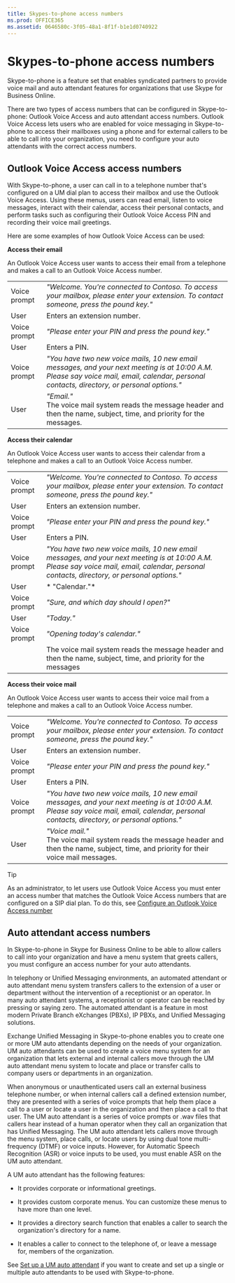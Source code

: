 ```yaml
---
title: Skypes-to-phone access numbers
ms.prod: OFFICE365
ms.assetid: 0646580c-3f05-48a1-8f1f-b1e1d0740922
---
```



# Skypes-to-phone access numbers

 Skype-to-phone is a feature set that enables syndicated partners to provide voice mail and auto attendant features for organizations that use Skype for Business Online.
  
    
    

There are two types of access numbers that can be configured in Skype-to-phone: Outlook Voice Access and auto attendant access numbers. Outlook Voice Access lets users who are enabled for voice messaging in Skype-to-phone to access their mailboxes using a phone and for external callers to be able to call into your organization, you need to configure your auto attendants with the correct access numbers.
## Outlook Voice Access access numbers

With Skype-to-phone, a user can call in to a telephone number that's configured on a UM dial plan to access their mailbox and use the Outlook Voice Access. Using these menus, users can read email, listen to voice messages, interact with their calendar, access their personal contacts, and perform tasks such as configuring their Outlook Voice Access PIN and recording their voice mail greetings.
  
    
    
Here are some examples of how Outlook Voice Access can be used:
  
    
    
 **Access their email**
  
    
    
An Outlook Voice Access user wants to access their email from a telephone and makes a call to an Outlook Voice Access number.
  
    
    

|||
|:-----|:-----|
|Voice prompt  <br/> | *"Welcome. You're connected to Contoso. To access your mailbox, please enter your extension. To contact someone, press the pound key."*  <br/> |
|User  <br/> |Enters an extension number.  <br/> |
|Voice prompt  <br/> | *"Please enter your PIN and press the pound key."*  <br/> |
|User  <br/> |Enters a PIN.  <br/> |
|Voice prompt  <br/> | *"You have two new voice mails, 10 new email messages, and your next meeting is at 10:00 A.M. Please say voice mail, email, calendar, personal contacts, directory, or personal options."*  <br/> |
|User  <br/> | *"Email."*  <br/> The voice mail system reads the message header and then the name, subject, time, and priority for the messages.  <br/> |
   
 **Access their calendar**
  
    
    
An Outlook Voice Access user wants to access their calendar from a telephone and makes a call to an Outlook Voice Access number.
  
    
    

|||
|:-----|:-----|
|Voice prompt  <br/> | *"Welcome. You're connected to Contoso. To access your mailbox, please enter your extension. To contact someone, press the pound key."*  <br/> |
|User  <br/> |Enters an extension number.  <br/> |
|Voice prompt  <br/> | *"Please enter your PIN and press the pound key."*  <br/> |
|User  <br/> |Enters a PIN.  <br/> |
|Voice prompt  <br/> | *"You have two new voice mails, 10 new email messages, and your next meeting is at 10:00 A.M. Please say voice mail, email, calendar, personal contacts, directory, or personal options."*  <br/> |
|User  <br/> | * "Calendar."*  <br/> |
|Voice prompt  <br/> | *"Sure, and which day should I open?"*  <br/> |
|User  <br/> | *"Today."*  <br/> |
|Voice prompt  <br/> | *"Opening today's calendar."*  <br/> |
||The voice mail system reads the message header and then the name, subject, time, and priority for the messages  <br/> |
   
 **Access their voice mail**
  
    
    
An Outlook Voice Access user wants to access their voice mail from a telephone and makes a call to an Outlook Voice Access number.
  
    
    

|||
|:-----|:-----|
|Voice prompt  <br/> | *"Welcome. You're connected to Contoso. To access your mailbox, please enter your extension. To contact someone, press the pound key."*  <br/> |
|User  <br/> |Enters an extension number.  <br/> |
|Voice prompt  <br/> | *"Please enter your PIN and press the pound key."*  <br/> |
|User  <br/> |Enters a PIN.  <br/> |
|Voice prompt  <br/> | *"You have two new voice mails, 10 new email messages, and your next meeting is at 10:00 A.M. Please say voice mail, email, calendar, personal contacts, directory, or personal options."*  <br/> |
|User  <br/> | *"Voice mail."*  <br/> The voice mail system reads the message header and then the name, subject, time, and priority for their voice mail messages.  <br/> |
   

> [!TIP]
> As an administrator, to let users use Outlook Voice Access you must enter an access number that matches the Outlook Voice Access numbers that are configured on a SIP dial plan. To do this, see  [Configure an Outlook Voice Access number](https://go.microsoft.com/fwlink/?LinkId=524981)
  
    
    


## Auto attendant access numbers

In Skype-to-phone in Skype for Business Online to be able to allow callers to call into your organization and have a menu system that greets callers, you must configure an access number for your auto attendants.
  
    
    
In telephony or Unified Messaging environments, an automated attendant or auto attendant menu system transfers callers to the extension of a user or department without the intervention of a receptionist or an operator. In many auto attendant systems, a receptionist or operator can be reached by pressing or saying zero. The automated attendant is a feature in most modern Private Branch eXchanges (PBXs), IP PBXs, and Unified Messaging solutions.
  
    
    
Exchange Unified Messaging in Skype-to-phone enables you to create one or more UM auto attendants depending on the needs of your organization. UM auto attendants can be used to create a voice menu system for an organization that lets external and internal callers move through the UM auto attendant menu system to locate and place or transfer calls to company users or departments in an organization.
  
    
    
When anonymous or unauthenticated users call an external business telephone number, or when internal callers call a defined extension number, they are presented with a series of voice prompts that help them place a call to a user or locate a user in the organization and then place a call to that user. The UM auto attendant is a series of voice prompts or .wav files that callers hear instead of a human operator when they call an organization that has Unified Messaging. The UM auto attendant lets callers move through the menu system, place calls, or locate users by using dual tone multi-frequency (DTMF) or voice inputs. However, for Automatic Speech Recognition (ASR) or voice inputs to be used, you must enable ASR on the UM auto attendant.
  
    
    
A UM auto attendant has the following features:
  
    
    

- It provides corporate or informational greetings.
    
  
- It provides custom corporate menus. You can customize these menus to have more than one level.
    
  
- It provides a directory search function that enables a caller to search the organization's directory for a name.
    
  
- It enables a caller to connect to the telephone of, or leave a message for, members of the organization.
    
  
 See [Set up a UM auto attendant](https://go.microsoft.com/fwlink/?LinkID=519283) if you want to create and set up a single or multiple auto attendants to be used with Skype-to-phone.
  
    
    

